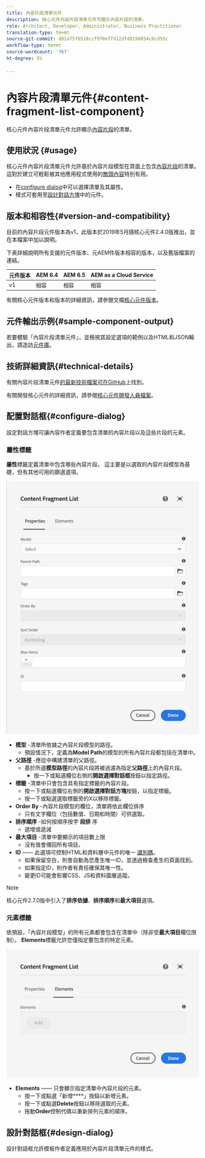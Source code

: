 ```yaml
---
title: 內容片段清單元件
description: 核心元件內容片段清單元件可顯示內容片段的清單。
role: Architect, Developer, Administrator, Business Practitioner
translation-type: tm+mt
source-git-commit: d01a7576518ccf9f0effd12dfd8198854c6cd55c
workflow-type: tm+mt
source-wordcount: '767'
ht-degree: 5%

---
```



# 內容片段清單元件{#content-fragment-list-component}

核心元件內容片段清單元件允許顯示[內容片段](https://docs.adobe.com/content/help/zh-Hant/experience-manager-cloud-service/assets/content-fragments/content-fragments.html)的清單。

## 使用狀況 {#usage}

核心元件內容片段清單元件允許基於內容片段模型在頁面上包含[內容片段](https://docs.adobe.com/content/help/en/experience-manager-cloud-service/assets/content-fragments/content-fragments.html)的清單。 這對於建立可輕鬆被其他應用程式使用的[無頭內容](https://helpx.adobe.com/tw/experience-manager/6-5/sites/developing/user-guide.html?topic=/experience-manager/6-5/sites/developing/morehelp/headless.ug.js)特別有用。

* 在[configure dialog](#configure-dialog)中可以選擇清單及其屬性。
* 樣式可套用至[設計對話方塊](#design-dialog)中的元件。

## 版本和相容性{#version-and-compatibility}

目前的內容片段元件版本為v1，此版本於2019年5月隨核心元件2.4.0版推出，並在本檔案中加以說明。

下表詳細說明所有支援的元件版本、元AEM件版本相容的版本，以及舊版檔案的連結。

| 元件版本 | AEM 6.4 | AEM 6.5 | AEM as a Cloud Service  |
|--- |--- |---|---|
| v1 | 相容 | 相容 | 相容 |

有關核心元件版本和版本的詳細資訊，請參閱文檔[核心元件版本](/help/versions.md)。

## 元件輸出示例{#sample-component-output}

若要體驗「內容片段清單元件」，並檢視其設定選項的範例以及HTML和JSON輸出，請造訪[元件庫](https://adobe.com/go/aem_cmp_library_cflist)。

## 技術詳細資訊{#technical-details}

有關內容片段清單元件[的最新技術檔案可在GitHub](https://adobe.com/go/aem_cmp_tech_cflist_v1)上找到。

有關開發核心元件的詳細資訊，請參閱[核心元件開發人員檔案](/help/developing/overview.md)。

## 配置對話框{#configure-dialog}

設定對話方塊可讓內容作者定義要包含清單的內容片段以及這些片段的元素。

### 屬性標籤

**屬性**&#x200B;標籤定義清單中包含哪些內容片段。 這主要是以選取的內容片段模型為基礎，但有其他可用的篩選選項。

![內容片段清單元件的編輯對話框的屬性頁籤](/help/assets/content-fragment-list-properties.png)

* **模型** -清單所依據之內容片段模型的路徑。
   * 預設情況下，定義為&#x200B;**Model Path**&#x200B;的模型的所有內容片段都包括在清單中。
* **父路徑** -應從中構建清單的父路徑。
   * 基於所選&#x200B;**模型路徑**&#x200B;的內容片段將被過濾為指定&#x200B;**父路徑**&#x200B;上的內容片段。
      * 按一下或點選欄位右側的&#x200B;**開啟選擇對話框**&#x200B;按鈕以指定路徑。
* **標籤** -清單中只會包含具有指定標籤的內容片段。
   * 按一下或點選欄位右側的&#x200B;**開啟選擇對話方塊**&#x200B;按鈕，以指定標籤。
   * 按一下或點選選取標籤旁的X以移除標籤。
* **Order By** -內容片段模型的欄位，清單將依此欄位排序
   * 只有文字欄位（包括數值、日期和時間）可供選取。
* **排序順序** -如何按順序按字 **段排** 序
   * 遞增或遞減
* **最大項目** -清單中要顯示的項目數上限
   * 沒有值會傳回所有項目。
* **ID**  —— 此選項可控制HTML和資料層中元件的唯一 [識別碼](/help/developing/data-layer/overview.md)。
   * 如果保留空白，則會自動為您產生唯一ID，並透過檢查產生的頁面找到。
   * 如果指定ID，則作者有責任確保其唯一性。
   * 變更ID可能會影響CSS、JS和資料圖層追蹤。

>[!NOTE]
>核心元件2.7.0版中引入了&#x200B;**排序依據**、**排序順序**&#x200B;和&#x200B;**最大項目**&#x200B;選項。

### 元素標籤

依預設，「內容片段模型」的所有元素都會包含在清單中（除非受&#x200B;**最大項目**&#x200B;欄位限制）。 **Elements**&#x200B;標籤允許您僅指定要包含的特定元素。

![內容片段清單元件編輯對話方塊的「元素」索引標籤](/help/assets/content-fragment-list-elements.png)

* **Elements**  —— 只會顯示指定清單中內容片段的元素。
   * 按一下或點選「新增&#x200B;****」按鈕以新增元素。
   * 按一下或點選&#x200B;**Delete**&#x200B;按鈕以移除選取的元素。
   * 拖動&#x200B;**Order**&#x200B;控制代碼以重新排列元素的順序。

## 設計對話框{#design-dialog}

設計對話框允許模板作者定義應用於內容片段清單元件的樣式。
